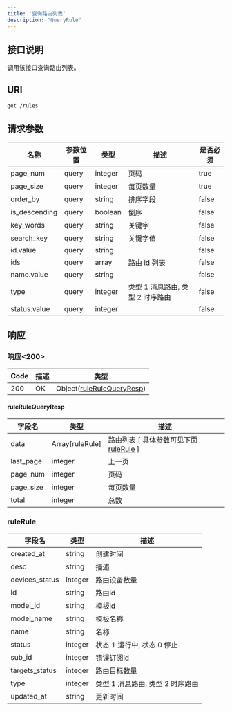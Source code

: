 ```yaml
---
title: '查询路由列表'
description: "QueryRule"
---
```

## 接口说明
调用该接口查询路由列表。

## URI

```
get /rules
```

## 请求参数

| 名称 | 参数位置 | 类型 | 描述 |  是否必须 |
| ---- | ---------- | ----------- | ----------- | ----------- | 
| page_num | query | integer | 页码 |  true |
| page_size | query | integer | 每页数量 |  true |
| order_by | query | string | 排序字段 |  false |
| is_descending | query | boolean | 倒序 |  false |
| key_words | query | string | 关键字 |  false |
| search_key | query | string | 关键字值 |  false |
| id.value | query | string |  |  false |
| ids | query | array | 路由 id 列表 |  false |
| name.value | query | string |  |  false |
| type | query | integer | 类型 1 消息路由, 类型 2 时序路由 |  false |
| status.value | query | integer |  |  false |

## 响应


### 响应<200>
| Code | 描述 | 类型 |
| ---- | ----------- | ------ | 
| 200 | OK | Object([ruleRuleQueryResp](#ruleRuleQueryResp)) |

#### ruleRuleQueryResp

| 字段名 | 类型 | 描述 |
| ---- | ---- | ----------- |  
| data | Array[ruleRule] | 路由列表 [ 具体参数可见下面 [ruleRule](#ruleRule) ] | 
| last_page | integer | 上一页 | 
| page_num | integer | 页码 | 
| page_size | integer | 每页数量 | 
| total | integer | 总数 |


### ruleRule
| 字段名 | 类型 | 描述 |
| ---- | ---- | ----------- | 
| created_at | string | 创建时间 | 
| desc | string | 描述 | 
| devices_status | integer | 路由设备数量 | 
| id | string | 路由id | 
| model_id | string | 模板id | 
| model_name | string | 模板名称 | 
| name | string | 名称 | 
| status | integer | 状态 1 运行中, 状态 0 停止 | 
| sub_id | integer | 错误订阅id | 
| targets_status | integer | 路由目标数量 | 
| type | integer | 类型 1 消息路由, 类型 2 时序路由 | 
| updated_at | string | 更新时间 |







